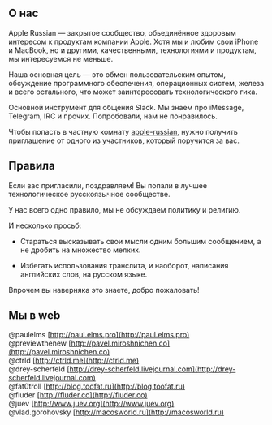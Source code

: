 ## О нас

Apple Russian — закрытое сообщество, обьединённое здоровым интересом к продуктам компании Apple. Хотя мы и любим свои iPhone и MacBook, но и другими, качественными, технологиями и продуктам, мы интересуемся не меньше.  

Наша основная цель — это обмен пользовательским опытом, обсуждение программного обеспечения, операционных систем, железа и всего остального, что может заинтересовать технологического гика.  

Основной инструмент для общения Slack. Мы знаем про iMessage, Telegram, IRC и прочих. Попробовали, нам не понравилось.  

Чтобы попасть в частную комнату [apple-russian](apple-russian.slack.com), нужно получить приглашение от одного из участников, который поручится за вас.  

## Правила

Если вас пригласили, поздравляем! Вы попали в лучшее технологическое русскоязычное сообществе.  

У нас всего одно правило, мы не обсуждаем политику и религию.

И несколько просьб: 

- Cтараться высказывать свои мысли одним большим сообщением, а не дробить на множество мелких.

- Избегать использования транслита, и наоборот, написания английских слов, на русском языке.

Впрочем вы наверняка это знаете, добро пожаловать!

## Мы в web

@paulelms [http://paul.elms.pro](http://paul.elms.pro)  
@previewthenew [http://pavel.miroshnichen.co](http://pavel.miroshnichen.co)  
@ctrld [http://ctrld.me](http://ctrld.me)  
@drey-scherfeld [http://drey-scherfeld.livejournal.com](http://drey-scherfeld.livejournal.com)  
@fat0troll [http://blog.toofat.ru](http://blog.toofat.ru)  
@fluder [http://fluder.co](http://fluder.co)  
@juev [http://www.juev.org](http://www.juev.org)  
@vlad.gorohovsky [http://macosworld.ru](http://macosworld.ru)  
